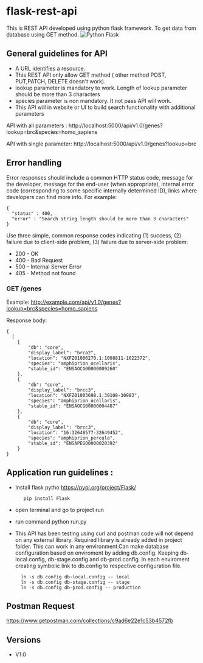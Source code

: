 # flask-rest-api
This is REST API developed using python flask framework. To get data from database using GET method. 
![Python Flask](https://user-images.githubusercontent.com/3996105/99665224-56ce9080-2a8f-11eb-840e-360f93082600.png)


## General guidelines for API 

* A URL identifies a resource.
* This REST API only allow GET method ( other method POST, PUT,PATCH, DELETE doesn't work).
* lookup parameter is mandatory to work. Length of lookup parameter should be more than 3 characters
* species parameter is non mandatory. It not pass API will work. 
* This API will in website or UI to build search functionality with additional parameters

API with all parameters : 
http://localhost:5000/api/v1.0/genes?lookup=brc&species=homo_sapiens

API with single parameter: 
http://localhost:5000/api/v1.0/genes?lookup=brc

## Error handling

Error responses should include a common HTTP status code, message for the developer, message for the end-user (when appropriate), internal error code (corresponding to some specific internally determined ID), links where developers can find more info. For example:

    {
      "status" : 400,
      "error" : "Search string length should be more than 3 characters"
    }

Use three simple, common response codes indicating (1) success, (2) failure due to client-side problem, (3) failure due to server-side problem:
* 200 - OK
* 400 - Bad Request
* 500 - Internal Server Error
* 405 - Method not found

### GET /genes

Example: http://example.com/api/v1.0/genes?lookup=brc&species=homo_sapiens

Response body:

    {
      [
        {
            "db": "core",
            "display_label": "brca2",
            "location": "NXFZ01006270.1:1008811-1022372",
            "species": "amphiprion_ocellaris",
            "stable_id": "ENSAOCG00000009260"
        },
        {
            "db": "core",
            "display_label": "brcc3",
            "location": "NXFZ01003698.1:30108-30983",
            "species": "amphiprion_ocellaris",
            "stable_id": "ENSAOCG00000004487"
        },
        {
            "db": "core",
            "display_label": "brcc3",
            "location": "16:32648577-32649452",
            "species": "amphiprion_percula",
            "stable_id": "ENSAPEG00000020392"
        }
    }


## Application run guidelines :
* Install flask pytho https://pypi.org/project/Flask/

         pip install Flask
* open terminal and go to project run
* run command
    python run.py
* This API has been testing using curl and postman code will not depend on any external library. Required library is already added in project folder. This can work in any environment.Can make database configuration based on enviroment by adding db.config. Keeping db-local.config, db-stage.config and db-prod.config. In each enviroment creating symbolic link to db.config to respective configuration file. 

        ln -s db.config db-local.config -- local 
        ln -s db.config db-stage.config -- stage
        ln -s db.config db-prod.config -- production

## Postman Request 

https://www.getpostman.com/collections/c9ad6e22e1c53b4572fb

## Versions

* V1.0
